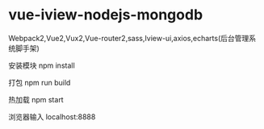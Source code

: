 # vue-iview-nodejs-mongodb
Webpack2,Vue2,Vux2,Vue-router2,sass,Iview-ui,axios,echarts(后台管理系统脚手架)

安装模块
npm install

打包
npm run build

热加载
npm start

浏览器输入
localhost:8888
